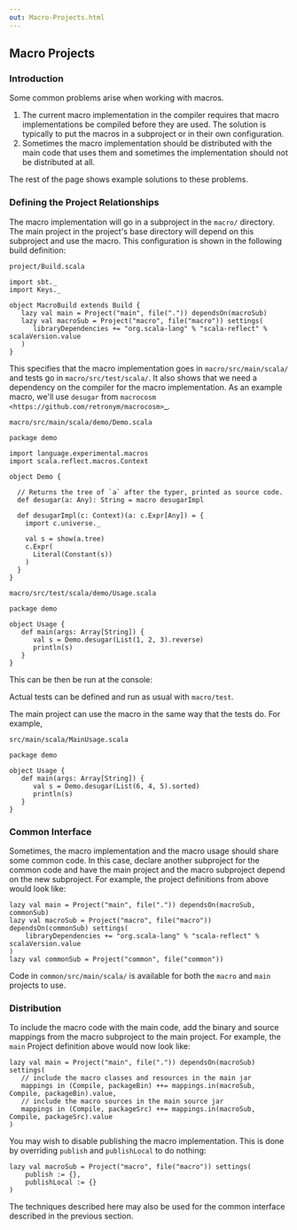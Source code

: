 ```yaml
---
out: Macro-Projects.html
---
```


Macro Projects
--------------

### Introduction

Some common problems arise when working with macros.

1.  The current macro implementation in the compiler requires that macro
    implementations be compiled before they are used. The solution is
    typically to put the macros in a subproject or in their own
    configuration.
2.  Sometimes the macro implementation should be distributed with the
    main code that uses them and sometimes the implementation should not
    be distributed at all.

The rest of the page shows example solutions to these problems.

### Defining the Project Relationships

The macro implementation will go in a subproject in the `macro/`
directory. The main project in the project's base directory will depend
on this subproject and use the macro. This configuration is shown in the
following build definition:

`project/Build.scala`

    import sbt._
    import Keys._

    object MacroBuild extends Build {
       lazy val main = Project("main", file(".")) dependsOn(macroSub)
       lazy val macroSub = Project("macro", file("macro")) settings(
          libraryDependencies += "org.scala-lang" % "scala-reflect" % scalaVersion.value
       )
    }

This specifies that the macro implementation goes in
`macro/src/main/scala/` and tests go in `macro/src/test/scala/`. It also
shows that we need a dependency on the compiler for the macro
implementation. As an example macro, we'll use `desugar` from
`macrocosm <https://github.com/retronym/macrocosm>`\_.

`macro/src/main/scala/demo/Demo.scala`

    package demo

    import language.experimental.macros
    import scala.reflect.macros.Context

    object Demo {

      // Returns the tree of `a` after the typer, printed as source code.
      def desugar(a: Any): String = macro desugarImpl

      def desugarImpl(c: Context)(a: c.Expr[Any]) = {
        import c.universe._

        val s = show(a.tree)
        c.Expr(
          Literal(Constant(s))
        )
      }
    }

`macro/src/test/scala/demo/Usage.scala`

    package demo

    object Usage {
       def main(args: Array[String]) {
          val s = Demo.desugar(List(1, 2, 3).reverse)
          println(s)
       }
    }

This can be then be run at the console:

Actual tests can be defined and run as usual with `macro/test`.

The main project can use the macro in the same way that the tests do.
For example,

`src/main/scala/MainUsage.scala`

    package demo

    object Usage {
       def main(args: Array[String]) {
          val s = Demo.desugar(List(6, 4, 5).sorted)
          println(s)
       }
    }

### Common Interface

Sometimes, the macro implementation and the macro usage should share
some common code. In this case, declare another subproject for the
common code and have the main project and the macro subproject depend on
the new subproject. For example, the project definitions from above
would look like:

    lazy val main = Project("main", file(".")) dependsOn(macroSub, commonSub)
    lazy val macroSub = Project("macro", file("macro")) dependsOn(commonSub) settings(
        libraryDependencies += "org.scala-lang" % "scala-reflect" % scalaVersion.value
    )
    lazy val commonSub = Project("common", file("common"))

Code in `common/src/main/scala/` is available for both the `macro` and
`main` projects to use.

### Distribution

To include the macro code with the main code, add the binary and source
mappings from the macro subproject to the main project. For example, the
`main` Project definition above would now look like:

    lazy val main = Project("main", file(".")) dependsOn(macroSub) settings(
       // include the macro classes and resources in the main jar
       mappings in (Compile, packageBin) ++= mappings.in(macroSub, Compile, packageBin).value,
       // include the macro sources in the main source jar
       mappings in (Compile, packageSrc) ++= mappings.in(macroSub, Compile, packageSrc).value
    )

You may wish to disable publishing the macro implementation. This is
done by overriding `publish` and `publishLocal` to do nothing:

    lazy val macroSub = Project("macro", file("macro")) settings(
        publish := {},
        publishLocal := {}
    )

The techniques described here may also be used for the common interface
described in the previous section.

